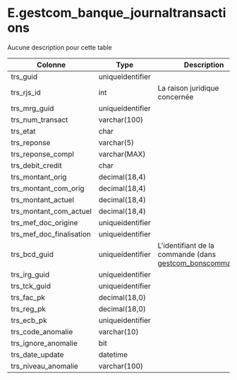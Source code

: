 # E.gestcom_banque_journaltransactions

Aucune description pour cette table

Colonne|Type|Description
---|---|---
trs_guid|uniqueidentifier|
trs_rjs_id|int|La raison juridique concernée 
trs_mrg_guid|uniqueidentifier|
trs_num_transact|varchar(100)|
trs_etat|char|
trs_reponse|varchar(5)|
trs_reponse_compl|varchar(MAX)|
trs_debit_credit|char|
trs_montant_orig|decimal(18,4)|
trs_montant_com_orig|decimal(18,4)|
trs_montant_actuel|decimal(18,4)|
trs_montant_com_actuel|decimal(18,4)|
trs_mef_doc_origine|uniqueidentifier|
trs_mef_doc_finalisation|uniqueidentifier|
trs_bcd_guid|uniqueidentifier|L'identifiant de la commande (dans [gestcom_bonscommandes](generated_gestcom_bonscommandes.md)) 
trs_irg_guid|uniqueidentifier|
trs_tck_guid|uniqueidentifier|
trs_fac_pk|decimal(18,0)|
trs_reg_pk|decimal(18,0)|
trs_ecb_pk|uniqueidentifier|
trs_code_anomalie|varchar(10)|
trs_ignore_anomalie|bit|
trs_date_update|datetime|
trs_niveau_anomalie|varchar(100)|

